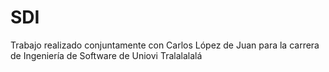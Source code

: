 # SDI
Trabajo realizado conjuntamente con Carlos López de Juan para la carrera de Ingeniería de Software de Uniovi
Tralalalalá
